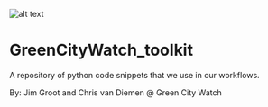 ![alt text][logo]

# GreenCityWatch_toolkit
A repository of python code snippets that we use in our workflows.

By: Jim Groot and Chris van Diemen @ Green City Watch


[logo]: "images/GCW--JPG.jpg"
